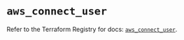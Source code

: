 # `aws_connect_user`

Refer to the Terraform Registry for docs: [`aws_connect_user`](https://registry.terraform.io/providers/hashicorp/aws/5.56.0/docs/resources/connect_user).
